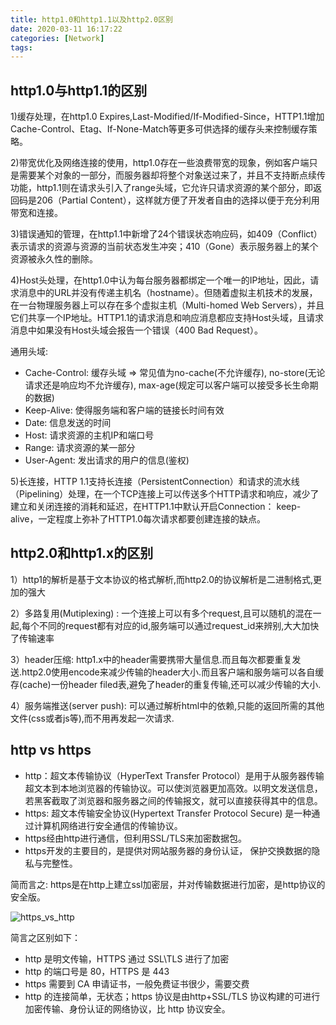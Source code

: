 ```yaml
---
title: http1.0和http1.1以及http2.0区别
date: 2020-03-11 16:17:22
categories: [Network]
tags:
---
```


## http1.0与http1.1的区别

1)缓存处理，在http1.0 Expires,Last-Modified/If-Modified-Since，HTTP1.1增加Cache-Control、Etag、If-None-Match等更多可供选择的缓存头来控制缓存策略。

2)带宽优化及网络连接的使用，http1.0存在一些浪费带宽的现象，例如客户端只是需要某个对象的一部分，而服务器却将整个对象送过来了，并且不支持断点续传功能，http1.1则在请求头引入了range头域，它允许只请求资源的某个部分，即返回码是206（Partial Content），这样就方便了开发者自由的选择以便于充分利用带宽和连接。

3)错误通知的管理，在http1.1中新增了24个错误状态响应码，如409（Conflict）表示请求的资源与资源的当前状态发生冲突；410（Gone）表示服务器上的某个资源被永久性的删除。

4)Host头处理，在http1.0中认为每台服务器都绑定一个唯一的IP地址，因此，请求消息中的URL并没有传递主机名（hostname）。但随着虚拟主机技术的发展，在一台物理服务器上可以存在多个虚拟主机（Multi-homed Web Servers），并且它们共享一个IP地址。HTTP1.1的请求消息和响应消息都应支持Host头域，且请求消息中如果没有Host头域会报告一个错误（400 Bad Request）。

通用头域:

- Cache-Control: 缓存头域 => 常见值为no-cache(不允许缓存), no-store(无论请求还是响应均不允许缓存), max-age(规定可以客户端可以接受多长生命期的数据)
- Keep-Alive: 使得服务端和客户端的链接长时间有效
- Date: 信息发送的时间
- Host: 请求资源的主机IP和端口号
- Range: 请求资源的某一部分
- User-Agent: 发出请求的用户的信息(鉴权)

5)长连接，HTTP 1.1支持长连接（PersistentConnection）和请求的流水线（Pipelining）处理，在一个TCP连接上可以传送多个HTTP请求和响应，减少了建立和关闭连接的消耗和延迟，在HTTP1.1中默认开启Connection： keep-alive，一定程度上弥补了HTTP1.0每次请求都要创建连接的缺点。

## http2.0和http1.x的区别

1）http1的解析是基于文本协议的格式解析,而http2.0的协议解析是二进制格式,更加的强大

2）多路复用(Mutiplexing) : 一个连接上可以有多个request,且可以随机的混在一起,每个不同的request都有对应的id,服务端可以通过request_id来辨别,大大加快了传输速率

3）header压缩: http1.x中的header需要携带大量信息.而且每次都要重复发送.http2.0使用encode来减少传输的header大小.而且客户端和服务端可以各自缓存(cache)一份header filed表,避免了header的重复传输,还可以减少传输的大小.

4）服务端推送(server push): 可以通过解析html中的依赖,只能的返回所需的其他文件(css或者js等),而不用再发起一次请求.

## http vs https

- http：超文本传输协议（HyperText Transfer Protocol）是用于从服务器传输超文本到本地浏览器的传输协议。可以使浏览器更加高效。以明文发送信息，若黑客截取了浏览器和服务器之间的传输报文，就可以直接获得其中的信息。
- https: 超文本传输安全协议(Hypertext Transfer Protocol Secure) 是一种通过计算机网络进行安全通信的传输协议。
- https经由http进行通信，但利用SSL/TLS来加密数据包。
- https开发的主要目的，是提供对网站服务器的身份认证， 保护交换数据的隐私与完整性。

简而言之: https是在http上建立ssl加密层，并对传输数据进行加密，是http协议的安全版。

![https_vs_http](https_vs_http.png)

简言之区别如下：
- http 是明文传输，HTTPS 通过 SSL\TLS 进行了加密
- http 的端口号是 80，HTTPS 是 443
- https 需要到 CA 申请证书，一般免费证书很少，需要交费
- http 的连接简单，无状态；https 协议是由http+SSL/TLS 协议构建的可进行加密传输、身份认证的网络协议，比 http 协议安全。


